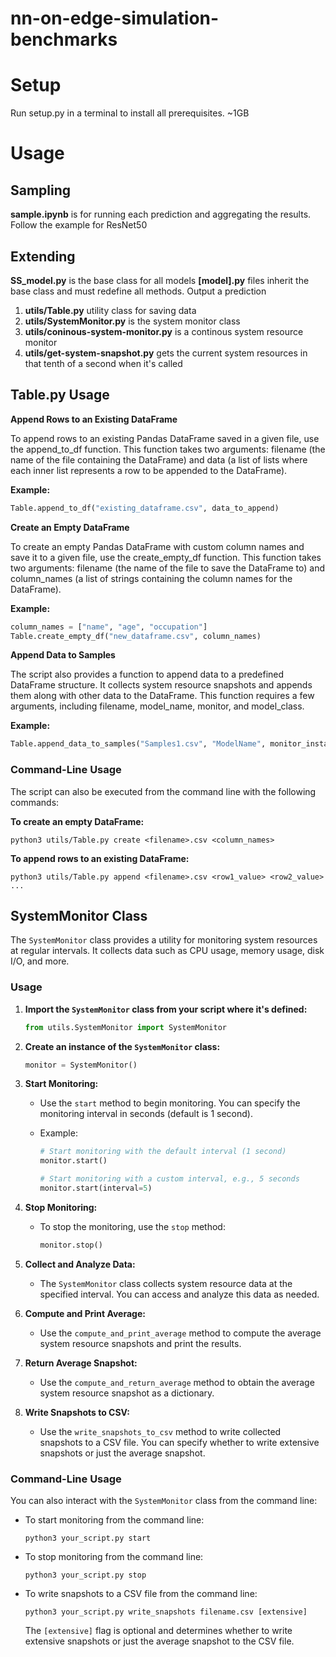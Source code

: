 # nn-on-edge-simulation-benchmarks

# Setup
Run setup.py in a terminal to install all prerequisites. ~1GB

# Usage

## Sampling
**sample.ipynb** is for running each prediction and aggregating the results. Follow the example for ResNet50

## Extending
**SS_model.py** is the base class for all models
**[model].py** files inherit the base class and must redefine all methods. Output a prediction

1. **utils/Table.py** utility class for saving data
3. **utils/SystemMonitor.py** is the system monitor class
4. **utils/coninous-system-monitor.py** is a continous system resource monitor
5. **utils/get-system-snapshot.py** gets the current system resources in that tenth of a second when it's called

## __Table.py Usage__

**Append Rows to an Existing DataFrame**

To append rows to an existing Pandas DataFrame saved in a given file, use the append_to_df function. This function takes two arguments: filename (the name of the file containing the DataFrame) and data (a list of lists where each inner list represents a row to be appended to the DataFrame).

**Example:**

```python
Table.append_to_df("existing_dataframe.csv", data_to_append)
```

**Create an Empty DataFrame**

To create an empty Pandas DataFrame with custom column names and save it to a given file, use the create_empty_df function. This function takes two arguments: filename (the name of the file to save the DataFrame to) and column_names (a list of strings containing the column names for the DataFrame).

**Example:**

```python
column_names = ["name", "age", "occupation"]
Table.create_empty_df("new_dataframe.csv", column_names)
```

**Append Data to Samples**

The script also provides a function to append data to a predefined DataFrame structure. It collects system resource snapshots and appends them along with other data to the DataFrame. This function requires a few arguments, including filename, model_name, monitor, and model_class.

**Example:**

```python
Table.append_data_to_samples("Samples1.csv", "ModelName", monitor_instance, model_instance)
```


### **Command-Line Usage**

The script can also be executed from the command line with the following commands:

**To create an empty DataFrame:**

```shell
python3 utils/Table.py create <filename>.csv <column_names>
```
**To append rows to an existing DataFrame:**

```shell
python3 utils/Table.py append <filename>.csv <row1_value> <row2_value> ...
```
## SystemMonitor Class

The `SystemMonitor` class provides a utility for monitoring system resources at regular intervals. It collects data such as CPU usage, memory usage, disk I/O, and more.

### Usage

1. **Import the `SystemMonitor` class from your script where it's defined:**

    ```python
    from utils.SystemMonitor import SystemMonitor
    ```

2. **Create an instance of the `SystemMonitor` class:**

    ```python
    monitor = SystemMonitor()
    ```

3. **Start Monitoring:**

   - Use the `start` method to begin monitoring. You can specify the monitoring interval in seconds (default is 1 second).

   - Example:

     ```python
     # Start monitoring with the default interval (1 second)
     monitor.start()

     # Start monitoring with a custom interval, e.g., 5 seconds
     monitor.start(interval=5)
     ```

4. **Stop Monitoring:**

   - To stop the monitoring, use the `stop` method:

     ```python
     monitor.stop()
     ```

5. **Collect and Analyze Data:**

   - The `SystemMonitor` class collects system resource data at the specified interval. You can access and analyze this data as needed.

6. **Compute and Print Average:**

   - Use the `compute_and_print_average` method to compute the average system resource snapshots and print the results.

7. **Return Average Snapshot:**

   - Use the `compute_and_return_average` method to obtain the average system resource snapshot as a dictionary.

8. **Write Snapshots to CSV:**

   - Use the `write_snapshots_to_csv` method to write collected snapshots to a CSV file. You can specify whether to write extensive snapshots or just the average snapshot.

### Command-Line Usage

You can also interact with the `SystemMonitor` class from the command line:

- To start monitoring from the command line:

    ```shell
    python3 your_script.py start
    ```

- To stop monitoring from the command line:

    ```shell
    python3 your_script.py stop
    ```

- To write snapshots to a CSV file from the command line:

    ```shell
    python3 your_script.py write_snapshots filename.csv [extensive]
    ```

   The `[extensive]` flag is optional and determines whether to write extensive snapshots or just the average snapshot to the CSV file.
